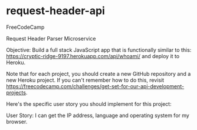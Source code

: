 # request-header-api
FreeCodeCamp

Request Header Parser Microservice

Objective: Build a full stack JavaScript app that is functionally similar to this: https://cryptic-ridge-9197.herokuapp.com/api/whoami/ and deploy it to Heroku.

Note that for each project, you should create a new GitHub repository and a new Heroku project. If you can't remember how to do this, revisit https://freecodecamp.com/challenges/get-set-for-our-api-development-projects.

Here's the specific user story you should implement for this project:

User Story: I can get the IP address, language and operating system for my browser.
